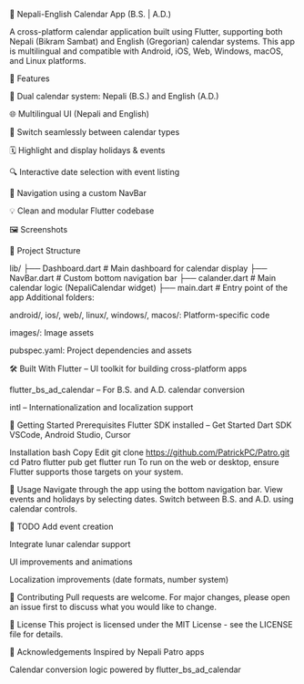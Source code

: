 📅 Nepali-English Calendar App (B.S. | A.D.)

A cross-platform calendar application built using Flutter, supporting both Nepali (Bikram Sambat) and English (Gregorian) calendar systems. This app is multilingual and compatible with Android, iOS, Web, Windows, macOS, and Linux platforms.

🚀 Features

📆 Dual calendar system: Nepali (B.S.) and English (A.D.)

🌐 Multilingual UI (Nepali and English)

🔁 Switch seamlessly between calendar types

🗓️ Highlight and display holidays & events

🔍 Interactive date selection with event listing

🧭 Navigation using a custom NavBar

💡 Clean and modular Flutter codebase


🖼️ Screenshots




🧩 Project Structure

lib/
├── Dashboard.dart          # Main dashboard for calendar display
├── NavBar.dart             # Custom bottom navigation bar
├── calander.dart           # Main calendar logic (NepaliCalendar widget)
├── main.dart               # Entry point of the app
Additional folders:

android/, ios/, web/, linux/, windows/, macos/: Platform-specific code

images/: Image assets

pubspec.yaml: Project dependencies and assets

🛠️ Built With
Flutter – UI toolkit for building cross-platform apps

flutter_bs_ad_calendar – For B.S. and A.D. calendar conversion

intl – Internationalization and localization support

🔧 Getting Started
Prerequisites
Flutter SDK installed – Get Started
Dart SDK
VSCode, Android Studio, Cursor

Installation
bash
Copy
Edit
git clone https://github.com/PatrickPC/Patro.git
cd Patro
flutter pub get
flutter run
To run on the web or desktop, ensure Flutter supports those targets on your system.

📂 Usage
Navigate through the app using the bottom navigation bar. View events and holidays by selecting dates. Switch between B.S. and A.D. using calendar controls.

📌 TODO
 Add event creation

 Integrate lunar calendar support

 UI improvements and animations

 Localization improvements (date formats, number system)

🤝 Contributing
Pull requests are welcome. For major changes, please open an issue first to discuss what you would like to change.

📄 License
This project is licensed under the MIT License - see the LICENSE file for details.

🙏 Acknowledgements
Inspired by Nepali Patro apps

Calendar conversion logic powered by flutter_bs_ad_calendar
